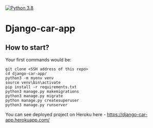 [![Python 3.8](https://img.shields.io/badge/python-3.8-blue.svg)](https://www.python.org/downloads/release/python-382/)

# Django-car-app

## How to start?
Your first commands would be:
```
git clone <SSH address of this repo>
cd django-car-app/
python3 -m myenv venv
source venv\bin\activate
pip install -r requirements.txt
python3 manage.py makemigrations
python3 manage.py migrate
python manage.py createsuperuser
python3 manage.py runserver
```
You can see deployed project on Heroku here - https://django-car-app.herokuapp.com/ 